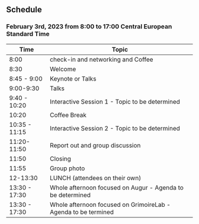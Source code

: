 ## Schedule

### February 3rd, 2023 from 8:00 to 17:00 Central European Standard Time

| Time | Topic |
|---|---|
| 8:00 | check-in and networking and Coffee |
| 8:30 | Welcome |
| 8:45 - 9:00 | Keynote or Talks |
| 9:00-9:30 | Talks |
| 9:40 - 10:20 | Interactive Session 1 - Topic to be determined |
| 10:20 | Coffee Break |
| 10:35 - 11:15 | Interactive Session 2 - Topic to be determined |
| 11:20-11:50 | Report out and group discussion |
| 11:50 | Closing |
| 11:55 | Group photo |
| 12-13:30 | LUNCH (attendees on their own) |
| 13:30 - 17:30 | Whole afternoon focused on Augur - Agenda to be determined |
| 13:30 - 17:30 | Whole afternoon focused on GrimoireLab - Agenda to be termined |